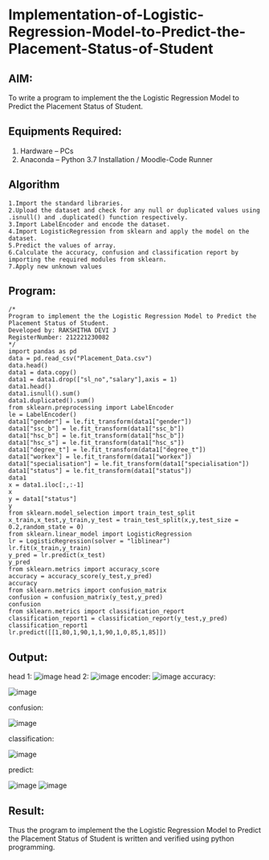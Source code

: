 # Implementation-of-Logistic-Regression-Model-to-Predict-the-Placement-Status-of-Student

## AIM:
To write a program to implement the the Logistic Regression Model to Predict the Placement Status of Student.

## Equipments Required:
1. Hardware – PCs
2. Anaconda – Python 3.7 Installation / Moodle-Code Runner

## Algorithm
```
1.Import the standard libraries.
2.Upload the dataset and check for any null or duplicated values using .isnull() and .duplicated() function respectively.
3.Import LabelEncoder and encode the dataset.
4.Import LogisticRegression from sklearn and apply the model on the dataset.
5.Predict the values of array.
6.Calculate the accuracy, confusion and classification report by importing the required modules from sklearn.
7.Apply new unknown values
```
## Program:
```
/*
Program to implement the the Logistic Regression Model to Predict the Placement Status of Student.
Developed by: RAKSHITHA DEVI J
RegisterNumber: 212221230082 
*/
import pandas as pd
data = pd.read_csv("Placement_Data.csv")
data.head()
data1 = data.copy()
data1 = data1.drop(["sl_no","salary"],axis = 1)
data1.head()
data1.isnull().sum()
data1.duplicated().sum()
from sklearn.preprocessing import LabelEncoder
le = LabelEncoder()
data1["gender"] = le.fit_transform(data1["gender"])
data1["ssc_b"] = le.fit_transform(data1["ssc_b"])
data1["hsc_b"] = le.fit_transform(data1["hsc_b"])
data1["hsc_s"] = le.fit_transform(data1["hsc_s"])
data1["degree_t"] = le.fit_transform(data1["degree_t"])
data1["workex"] = le.fit_transform(data1["workex"])
data1["specialisation"] = le.fit_transform(data1["specialisation"])
data1["status"] = le.fit_transform(data1["status"])
data1
x = data1.iloc[:,:-1]
x
y = data1["status"]
y
from sklearn.model_selection import train_test_split
x_train,x_test,y_train,y_test = train_test_split(x,y,test_size = 0.2,random_state = 0)
from sklearn.linear_model import LogisticRegression
lr = LogisticRegression(solver = "liblinear")
lr.fit(x_train,y_train)
y_pred = lr.predict(x_test)
y_pred
from sklearn.metrics import accuracy_score
accuracy = accuracy_score(y_test,y_pred)
accuracy
from sklearn.metrics import confusion_matrix
confusion = confusion_matrix(y_test,y_pred)
confusion
from sklearn.metrics import classification_report
classification_report1 = classification_report(y_test,y_pred)
classification_report1
lr.predict([[1,80,1,90,1,1,90,1,0,85,1,85]])
```

## Output:
head 1:
![image](https://user-images.githubusercontent.com/94165326/162564439-fd6cccd6-f686-4b03-9d5a-b77b3607d0d8.png)
head 2:
![image](https://user-images.githubusercontent.com/94165326/162564472-81a90133-0b37-47bf-a73c-69e7a9b3999a.png)
encoder:
![image](https://user-images.githubusercontent.com/94165326/162564507-406e9354-e7a6-4307-a717-db5faddc978d.png)
accuracy:

![image](https://user-images.githubusercontent.com/94165326/162564527-f6270eb9-ad64-4060-bb5e-b034e0850353.png)

confusion:

![image](https://user-images.githubusercontent.com/94165326/162564542-354c7a5b-b487-43a9-a0df-8ddf396c6cac.png)

classification:

![image](https://user-images.githubusercontent.com/94165326/162564562-5532f058-aeac-4e96-825b-e6ea93b8fe03.png)

predict:

![image](https://user-images.githubusercontent.com/94165326/162564581-1a839c9c-f0f8-407a-b07e-306f3ca640d2.png)
![image](https://user-images.githubusercontent.com/94165326/162564592-c02bb4ae-fcf0-4bdb-a832-74e32cc99975.png)








## Result:
Thus the program to implement the the Logistic Regression Model to Predict the Placement Status of Student is written and verified using python programming.
